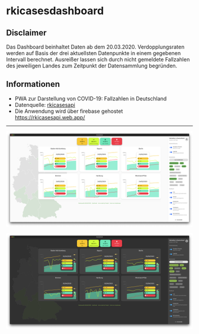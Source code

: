 # rkicasesdashboard

## Disclaimer 

Das Dashboard beinhaltet Daten ab dem 20.03.2020. Verdopplungsraten werden auf Basis der drei aktuellsten Datenpunkte in einem gegebenen Intervall berechnet. Ausreißer lassen sich durch nicht gemeldete Fallzahlen des jeweiligen Landes zum Zeitpunkt der Datensammlung begründen.

## Informationen

- PWA zur Darstellung von COVID-19: Fallzahlen in Deutschland
- Datenquelle: [rkicasesapi](https://github.com/fabianhinz/rkicasesapi)
- Die Anwendung wird über firebase gehostet https://rkicasesapi.web.app/

___

![](./examples/example-light.png)

![](./examples/example-dark.png)

